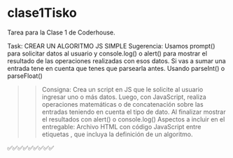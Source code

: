 # clase1Tisko
Tarea para la Clase 1 de Coderhouse.

Task: CREAR UN ALGORITMO JS SIMPLE
Sugerencia: Usamos prompt() para solicitar datos al usuario y console.log() o alert() para mostrar el resultado de las operaciones realizadas con esos datos. Si vas a sumar una entrada tene en cuenta que tenes que parsearla antes. Usando parseInt() o parseFloat() 

>> Consigna: Crea un script en JS que le solicite al usuario ingresar uno o más datos. Luego, con JavaScript, realiza operaciones matemáticas o de concatenación sobre las entradas teniendo en cuenta el tipo de dato. Al finalizar mostrar el resultados con alert() o console.log()
>>Aspectos a incluir en el entregable:
Archivo HTML con código JavaScript entre etiquetas <script></script>, que incluya la definición de un algoritmo.


✅✅✅✅✅✅✅✅✅


